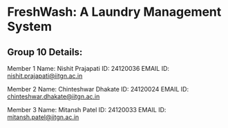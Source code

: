 # FreshWash: A Laundry Management System

## Group 10 Details:

Member 1 Name: Nishit Prajapati ID: 24120036 EMAIL ID: nishit.prajapati@iitgn.ac.in

Member 2 Name: Chinteshwar Dhakate ID: 24120024 EMAIL ID: chinteshwar.dhakate@iitgn.ac.in

Member 3 Name: Mitansh Patel ID: 24120033 EMAIL ID: mitansh.patel@iitgn.ac.in
